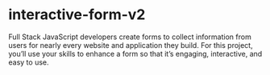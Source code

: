 # interactive-form-v2
Full Stack JavaScript developers create forms to collect information from users for nearly every website and application they build. For this project, you’ll use your skills to enhance a form so that it’s engaging, interactive, and easy to use.
